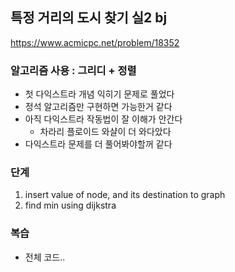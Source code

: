 ## 특정 거리의 도시 찾기 실2 bj
https://www.acmicpc.net/problem/18352

### 알고리즘 사용 : 그리디 + 정렬
- 첫 다익스트라 개념 익히기 문제로 풀었다
- 정석 알고리즘만 구현하면 가능한거 같다
- 아직 다익스트라 작동법이 잘 이해가 안간다
    - 차라리 플로이드 와샬이 더 와다았다
- 다익스트라 문제를 더 풀어봐야할꺼 같다


### 단계
1. insert value of node, and its destination to graph
2. find min using dijkstra


### 복습
- 전체 코드..